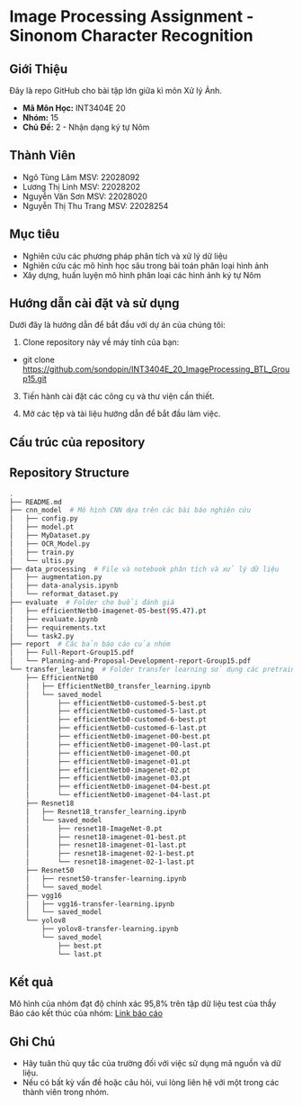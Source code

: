 # Image Processing Assignment - Sinonom Character Recognition

## Giới Thiệu

Đây là repo GitHub cho bài tập lớn giữa kì môn Xử lý Ảnh.

- **Mã Môn Học:** INT3404E 20
- **Nhóm:** 15
- **Chủ Đề:** 2 - Nhận dạng ký tự Nôm

## Thành Viên

- Ngô Tùng Lâm MSV: 22028092
- Lương Thị Linh MSV: 22028202
- Nguyễn Văn Sơn MSV: 22028020
- Nguyễn Thị Thu Trang MSV: 22028254

## Mục tiêu 
- Nghiên cứu các phương pháp phân tích và xử lý dữ liệu
- Nghiên cứu các mô hình học sâu trong bài toán phân loại hình ảnh
- Xây dựng, huấn luyện mô hình phân loại các hình ảnh ký tự Nôm

## Hướng dẫn cài đặt và sử dụng


Dưới đây là hướng dẫn để bắt đầu với dự án của chúng tôi:

1. Clone repository này về máy tính của bạn:

- git clone https://github.com/sondopin/INT3404E_20_ImageProcessing_BTL_Group15.git
 
3. Tiến hành cài đặt các công cụ và thư viện cần thiết.

4. Mở các tệp và tài liệu hướng dẫn để bắt đầu làm việc.

## Cấu trúc của repository

## Repository Structure

```bash
.
├── README.md
├── cnn_model  # Mô hình CNN dựa trên các bài báo nghiên cứu
│   ├── config.py
│   ├── model.pt
│   ├── MyDataset.py
│   ├── OCR_Model.py
│   ├── train.py
│   └── ultis.py
├── data_processing  # File và notebook phân tích và xử lý dữ liệu
│   ├── augmentation.py
│   ├── data-analysis.ipynb
│   └── reformat_dataset.py
├── evaluate  # Folder cho buổi đánh giá
│   ├── efficientNetb0-imagenet-05-best(95.47).pt
│   ├── evaluate.ipynb
│   ├── requirements.txt
│   └── task2.py
├── report  # Các bản báo cáo của nhóm
│   ├── Full-Report-Group15.pdf
│   └── Planning-and-Proposal-Development-report-Group15.pdf
└── transfer_learning  # Folder transfer learning sử dụng các pretrained model
    ├── EfficientNetB0
    │   ├── EfficientNetB0_transfer_learning.ipynb
    │   └── saved_model
    │       ├── efficientNetb0-customed-5-best.pt
    │       ├── efficientNetb0-customed-5-last.pt
    │       ├── efficientNetb0-customed-6-best.pt
    │       ├── efficientNetb0-customed-6-last.pt
    │       ├── efficientNetb0-imagenet-00-best.pt
    │       ├── efficientNetb0-imagenet-00-last.pt
    │       ├── efficientNetb0-imagenet-00.pt
    │       ├── efficientNetb0-imagenet-01.pt
    │       ├── efficientNetb0-imagenet-02.pt
    │       ├── efficientNetb0-imagenet-03.pt
    │       ├── efficientNetb0-imagenet-04-best.pt
    │       └── efficientNetb0-imagenet-04-last.pt
    ├── Resnet18
    │   ├── Resnet18_transfer_learning.ipynb
    │   └── saved_model
    │       ├── resnet18-ImageNet-0.pt
    │       ├── resnet18-imagenet-01-best.pt
    │       ├── resnet18-imagenet-01-last.pt
    │       ├── resnet18-imagenet-02-1-best.pt
    │       └── resnet18-imagenet-02-1-last.pt
    ├── Resnet50
    │   ├── resnet50-transfer-learning.ipynb
    │   └── saved_model
    ├── vgg16
    │   ├── vgg16-transfer-learning.ipynb
    │   └── saved_model
    └── yolov8
        ├── yolov8-transfer-learning.ipynb
        └── saved_model
            ├── best.pt
            └── last.pt
```

## Kết quả
Mô hình của nhóm đạt độ chính xác 95,8% trên tập dữ liệu test của thầy
Báo cáo kết thúc của nhóm: [Link báo cáo](report/Full-Report-Group15.pdf)

## Ghi Chú

- Hãy tuân thủ quy tắc của trường đối với việc sử dụng mã nguồn và dữ liệu.
- Nếu có bất kỳ vấn đề hoặc câu hỏi, vui lòng liên hệ với một trong các thành viên trong nhóm.
